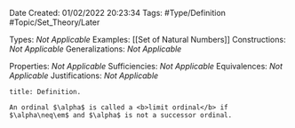<div class="topSpace"></div>

Date Created: 01/02/2022 20:23:34
Tags: #Type/Definition #Topic/Set_Theory/Later

Types: <i>Not Applicable</i>
Examples: [[Set of Natural Numbers]]
Constructions: <i>Not Applicable</i>
Generalizations: <i>Not Applicable</i>

Properties: <i>Not Applicable</i>
Sufficiencies: <i>Not Applicable</i>
Equivalences: <i>Not Applicable</i>
Justifications: <i>Not Applicable</i>

``` ad-Definition
title: Definition.

An ordinal $\alpha$ is called a <b>limit ordinal</b> if $\alpha\neq\em$ and $\alpha$ is not a successor ordinal.

```
